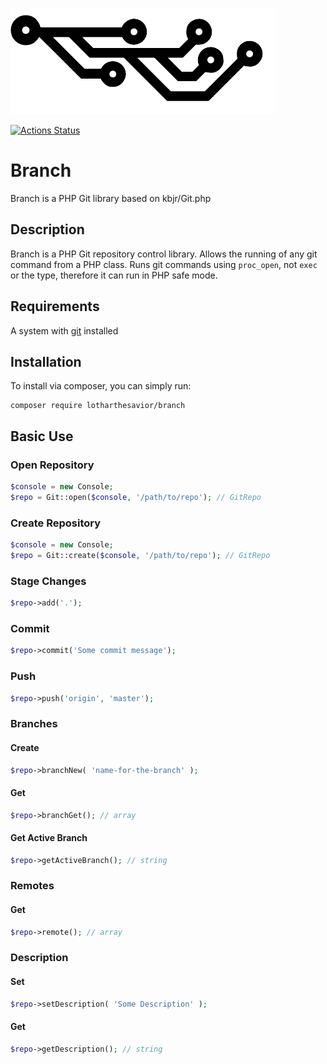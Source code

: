 ![Branch Logo](img/branch-logo.png)

[![Actions Status](https://github.com/azu/github-actions-badge/workflows/ci/badge.svg)](https://github.com/lotharthesavior/branch/actions?query=workflow%3A%22PHP+Composer%22)

# Branch

Branch is a PHP Git library based on kbjr/Git.php



## Description

Branch is a PHP Git repository control library. Allows the running of any git command from a PHP class. Runs git commands using `proc_open`, not `exec` or the type, therefore it can run in PHP safe mode.



## Requirements

A system with [git](http://git-scm.com/) installed

## Installation

To install via composer, you can simply run:

```shell
composer require lotharthesavior/branch
```



## Basic Use

### Open Repository

```php
$console = new Console;
$repo = Git::open($console, '/path/to/repo'); // GitRepo
```

### Create Repository

```php
$console = new Console;
$repo = Git::create($console, '/path/to/repo'); // GitRepo
```

### Stage Changes

```php
$repo->add('.');
```

### Commit

```php
$repo->commit('Some commit message');
```

### Push

```php
$repo->push('origin', 'master');
```

### Branches

#### Create

```php
$repo->branchNew( 'name-for-the-branch' );
```

#### Get

```php
$repo->branchGet(); // array
```

#### Get Active Branch

```php
$repo->getActiveBranch(); // string
```

### Remotes

#### Get

```php
$repo->remote(); // array
```

### Description

#### Set

```php
$repo->setDescription( 'Some Description' );
```

#### Get

```php
$repo->getDescription(); // string
```


